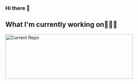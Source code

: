 ### Hi there 👋

<!--
**etrancho/etrancho** is a ✨ _special_ ✨ repository because its `README.md` (this file) appears on your GitHub profile.

Here are some ideas to get you started:

- 🔭 I’m currently working on ...
- 🌱 I’m currently learning ...
- 👯 I’m looking to collaborate on ...
- 🤔 I’m looking for help with ...
- 💬 Ask me about ...
- 📫 How to reach me: ...
- 😄 Pronouns: ...
- ⚡ Fun fact: ...
-->

<h2>What I'm currently working on👨🏽‍💻</h2>
<a href="https://github.com/etrancho/UnityAndNodejs">
  <img src="https://github-readme-stats.vercel.app/api/pin/?username=etrancho&repo=UnityAndNodejs&theme=dark" alt="Current Repo" width="400px" height="140px"/>
</a>
